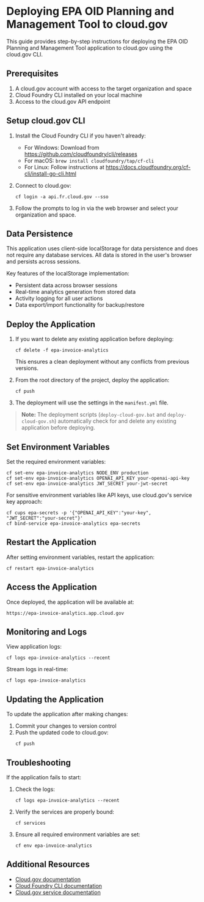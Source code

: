 # Deploying EPA OID Planning and Management Tool to cloud.gov

This guide provides step-by-step instructions for deploying the EPA OID Planning and Management Tool application to cloud.gov using the cloud.gov CLI.

## Prerequisites

1. A cloud.gov account with access to the target organization and space
2. Cloud Foundry CLI installed on your local machine
3. Access to the cloud.gov API endpoint

## Setup cloud.gov CLI

1. Install the Cloud Foundry CLI if you haven't already:
   - For Windows: Download from https://github.com/cloudfoundry/cli/releases
   - For macOS: `brew install cloudfoundry/tap/cf-cli`
   - For Linux: Follow instructions at https://docs.cloudfoundry.org/cf-cli/install-go-cli.html

2. Connect to cloud.gov:
   ```
   cf login -a api.fr.cloud.gov --sso
   ```

3. Follow the prompts to log in via the web browser and select your organization and space.

## Data Persistence

This application uses client-side localStorage for data persistence and does not require any database services. All data is stored in the user's browser and persists across sessions.

Key features of the localStorage implementation:
- Persistent data across browser sessions
- Real-time analytics generation from stored data
- Activity logging for all user actions
- Data export/import functionality for backup/restore

## Deploy the Application

1. If you want to delete any existing application before deploying:
   ```
   cf delete -f epa-invoice-analytics
   ```
   This ensures a clean deployment without any conflicts from previous versions.

2. From the root directory of the project, deploy the application:
   ```
   cf push
   ```

3. The deployment will use the settings in the `manifest.yml` file.

> **Note:** The deployment scripts (`deploy-cloud-gov.bat` and `deploy-cloud-gov.sh`) automatically check for and delete any existing application before deploying.

## Set Environment Variables

Set the required environment variables:

```
cf set-env epa-invoice-analytics NODE_ENV production
cf set-env epa-invoice-analytics OPENAI_API_KEY your-openai-api-key
cf set-env epa-invoice-analytics JWT_SECRET your-jwt-secret
```

For sensitive environment variables like API keys, use cloud.gov's service key approach:

```
cf cups epa-secrets -p '{"OPENAI_API_KEY":"your-key", "JWT_SECRET":"your-secret"}'
cf bind-service epa-invoice-analytics epa-secrets
```

## Restart the Application

After setting environment variables, restart the application:

```
cf restart epa-invoice-analytics
```

## Access the Application

Once deployed, the application will be available at:
```
https://epa-invoice-analytics.app.cloud.gov
```

## Monitoring and Logs

View application logs:
```
cf logs epa-invoice-analytics --recent
```

Stream logs in real-time:
```
cf logs epa-invoice-analytics
```

## Updating the Application

To update the application after making changes:

1. Commit your changes to version control
2. Push the updated code to cloud.gov:
   ```
   cf push
   ```

## Troubleshooting

If the application fails to start:

1. Check the logs:
   ```
   cf logs epa-invoice-analytics --recent
   ```

2. Verify the services are properly bound:
   ```
   cf services
   ```

3. Ensure all required environment variables are set:
   ```
   cf env epa-invoice-analytics
   ```

## Additional Resources

- [Cloud.gov documentation](https://cloud.gov/docs/)
- [Cloud Foundry CLI documentation](https://docs.cloudfoundry.org/cf-cli/)
- [Cloud.gov service documentation](https://cloud.gov/docs/services/intro/)
